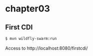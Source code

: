 # chapter03

## First CDI

``` sh
$ mvn wildfly-swarm:run
```

Access to http://localhost:8080/firstcdi/